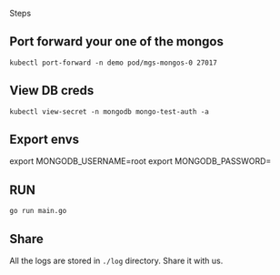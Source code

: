 Steps

## Port forward your one of the mongos 
`kubectl port-forward -n demo pod/mgs-mongos-0 27017`

## View DB creds
`kubectl view-secret -n mongodb mongo-test-auth -a`

## Export envs
export MONGODB_USERNAME=root
export MONGODB_PASSWORD=<pass from above view-secret command>

## RUN
`go run main.go`

## Share 
All the logs are stored in `./log` directory. Share it with us. 
